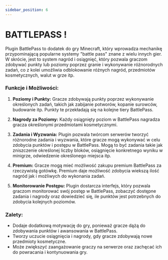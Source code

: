 ```yaml
---
sidebar_position: 6
---
```


# BATTLEPASS ! 

Plugin BattlePass to dodatek do gry Minecraft, który wprowadza mechanikę przypominającą popularne systemy "battle pass" znane z wielu innych gier. W skrócie, jest to system nagród i osiągnięć, który pozwala graczom zdobywać punkty lub poziomy poprzez granie i wykonywanie różnorodnych zadań, co z kolei umożliwia odblokowanie różnych nagród, przedmiotów kosmetycznych, walut w grze itp.

### Funkcje i Możliwości:
1. **Poziomy i Punkty:** Gracze zdobywają punkty poprzez wykonywanie określonych zadań, takich jak zabijanie potworów, kopanie surowców, budowanie itp. Punkty te przekładają się na kolejne tiery BattlePass.

2. **Nagrody za Poziomy:** Każdy osiągnięty poziom w BattlePass nagradza gracza określonymi przedmiotami kosmetycznymi.

3. **Zadania i Wyzwania:** Plugin pozwala twórcom serwerów tworzyć różnorodne zadania i wyzwania, które gracze mogą wykonywać w celu zdobycia punktów i postępu w BattlePass. Mogą to być zadania takie jak zniszczenie określonej liczby bloków, osiągnięcie konkretnego wyniku w minigrze, odwiedzenie określonego miejsca itp.

5. **Premium:** Gracze mogą mieć możliwość zakupu premium BattlePass za  rzeczywistą gotówkę. Premium daje możliwość zdobycia wiekszą ilość nagród jak i możliwych do wykonania zadań.

6. **Monitorowanie Postępu:** Plugin dostarcza interfejs, który pozwala graczom monitorować swój postęp w BattlePass, zobaczyć dostępne zadania i nagrody oraz dowiedzieć się, ile punktów jest potrzebnych do zdobycia kolejnych poziomów.

### Zalety:
- Dodaje dodatkową motywację do gry, ponieważ gracze dążą do zdobywania punktów i awansowania w BattlePass.
- Tworzy uczucie osiągnięcia i nagrody, gdy gracze zdobywają nowe przedmioty kosmetyczne.
- Może zwiększyć zaangażowanie graczy na serwerze oraz zachęcać ich do powracania i kontynuowania gry.



